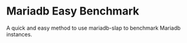 # Mariadb Easy Benchmark

A quick and easy method to use mariadb-slap to benchmark Mariadb instances.


